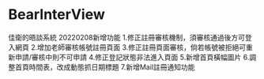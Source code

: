 # BearInterView
佳衛的晤談系統
20220208新增功能
1.修正註冊審核機制，須審核通過後方可登入網頁
2.增加老師審核帳號註冊頁面
3.修正註冊頁面審核，倘若帳號被拒絕可重新申請/審核中則不可申請
4.修正登記狀態非法進入頁面
5.新增首頁橫幅圖片
6.調整首頁時間表，改成動態抓日期標題
7.新增Mail註冊通知功能